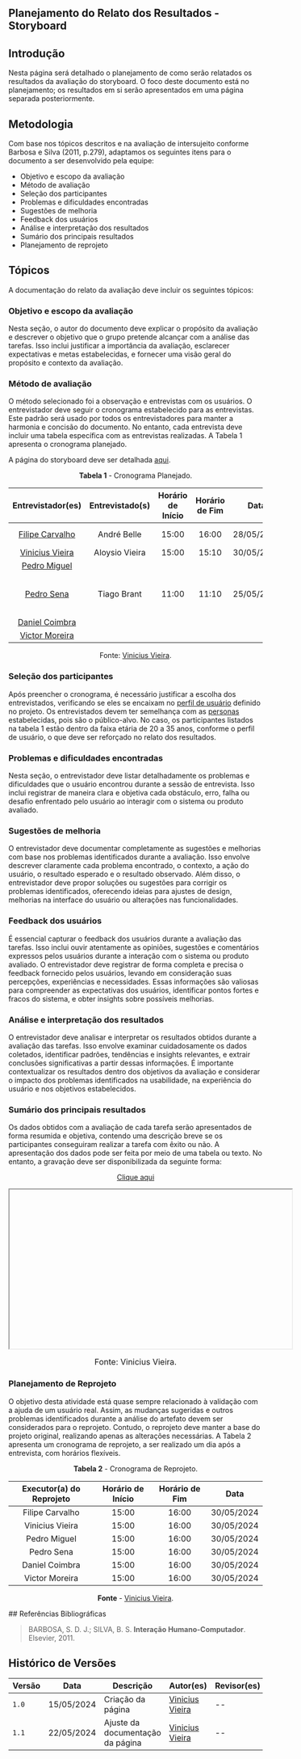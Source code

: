 ## Planejamento do Relato dos Resultados - Storyboard

## Introdução

Nesta página será detalhado o planejamento de como serão relatados os resultados da avaliação do storyboard. O foco deste documento está no planejamento; os resultados em si serão apresentados em uma página separada posteriormente.

## Metodologia

Com base nos tópicos descritos e na avaliação de intersujeito conforme Barbosa e Silva (2011, p.279), adaptamos os seguintes itens para o documento a ser desenvolvido pela equipe:

* Objetivo e escopo da avaliação
* Método de avaliação
* Seleção dos participantes
* Problemas e dificuldades encontradas
* Sugestões de melhoria
* Feedback dos usuários
* Análise e interpretação dos resultados
* Sumário dos principais resultados
* Planejamento de reprojeto

## Tópicos

A documentação do relato da avaliação deve incluir os seguintes tópicos:

### Objetivo e escopo da avaliação

Nesta seção, o autor do documento deve explicar o propósito da avaliação e descrever o objetivo que o grupo pretende alcançar com a análise das tarefas. Isso inclui justificar a importância da avaliação, esclarecer expectativas e metas estabelecidas, e fornecer uma visão geral do propósito e contexto da avaliação.

### Método de avaliação

O método selecionado foi a observação e entrevistas com os usuários. O entrevistador deve seguir o cronograma estabelecido para as entrevistas. Este padrão será usado por todos os entrevistadores para manter a harmonia e concisão do documento. No entanto, cada entrevista deve incluir uma tabela específica com as entrevistas realizadas. A Tabela 1 apresenta o cronograma planejado.

A página do storyboard deve ser detalhada [aqui](../storyboard-dad//storyboard.md).

<center>

**Tabela 1** - Cronograma Planejado.

|                   Entrevistador(es)                    | Entrevistado(s) | Horário de Início | Horário de Fim |    Data    |              Storyboard associado              |
| :----------------------------------------------------: | :-------------: | :---------------: | :------------: | :--------: | :--------------------------------------------: |
|    [Filipe Carvalho](https://github.com/filipe-002)    |   André Belle   |       15:00       |     16:00      | 28/05/2024 |               Emissão de CRLV-e                |
| [Vinicius Vieira](https://github.com/viniciusvieira00) | Aloysio Vieira  |       15:00       |     15:10      | 30/05/2024 |                                                |
|      [Pedro Miguel](https://github.com/dougAlvs)       |                 |                   |                |            |                                                |
|      [Pedro Sena](https://github.com/pedroyen21)       |   Tiago Brant   |       11:00       |     11:10      | 25/05/2024 | Solicitar Permissão Internacional para Dirigir |
|   [Daniel Coimbra](https://github.com/DanielCoimbra)   |                 |                   |                |            |                                                |
|   [Victor Moreira](https://github.com/vitu-moreira)    |                 |                   |                |            |                                                |

Fonte: [Vinicius Vieira](https://github.com/viniciusvieira00).

</center>

### Seleção dos participantes

Após preencher o cronograma, é necessário justificar a escolha dos entrevistados, verificando se eles se encaixam no [perfil de usuário](https://interacao-humano-computador.github.io/2024.1-DETRANDF/analise-requisitos/usuario/) definido no projeto. Os entrevistados devem ter semelhança com as [personas](https://interacao-humano-computador.github.io/2024.1-DETRANDF/analise-requisitos/personas/) estabelecidas, pois são o público-alvo. No caso, os participantes listados na tabela 1 estão dentro da faixa etária de 20 a 35 anos, conforme o perfil de usuário, o que deve ser reforçado no relato dos resultados.

### Problemas e dificuldades encontradas

Nesta seção, o entrevistador deve listar detalhadamente os problemas e dificuldades que o usuário encontrou durante a sessão de entrevista. Isso inclui registrar de maneira clara e objetiva cada obstáculo, erro, falha ou desafio enfrentado pelo usuário ao interagir com o sistema ou produto avaliado.

### Sugestões de melhoria

O entrevistador deve documentar completamente as sugestões e melhorias com base nos problemas identificados durante a avaliação. Isso envolve descrever claramente cada problema encontrado, o contexto, a ação do usuário, o resultado esperado e o resultado observado. Além disso, o entrevistador deve propor soluções ou sugestões para corrigir os problemas identificados, oferecendo ideias para ajustes de design, melhorias na interface do usuário ou alterações nas funcionalidades.

### Feedback dos usuários

É essencial capturar o feedback dos usuários durante a avaliação das tarefas. Isso inclui ouvir atentamente as opiniões, sugestões e comentários expressos pelos usuários durante a interação com o sistema ou produto avaliado. O entrevistador deve registrar de forma completa e precisa o feedback fornecido pelos usuários, levando em consideração suas percepções, experiências e necessidades. Essas informações são valiosas para compreender as expectativas dos usuários, identificar pontos fortes e fracos do sistema, e obter insights sobre possíveis melhorias.

### Análise e interpretação dos resultados

O entrevistador deve analisar e interpretar os resultados obtidos durante a avaliação das tarefas. Isso envolve examinar cuidadosamente os dados coletados, identificar padrões, tendências e insights relevantes, e extrair conclusões significativas a partir dessas informações. É importante contextualizar os resultados dentro dos objetivos da avaliação e considerar o impacto dos problemas identificados na usabilidade, na experiência do usuário e nos objetivos estabelecidos.

### Sumário dos principais resultados

Os dados obtidos com a avaliação de cada tarefa serão apresentados de forma resumida e objetiva, contendo uma descrição breve se os participantes conseguiram realizar a tarefa com êxito ou não. A apresentação dos dados pode ser feita por meio de uma tabela ou texto. No entanto, a gravação deve ser disponibilizada da seguinte forma:

<p style="text-align: center"><a href="" target="blanket">Clique aqui</a></p>

<p style="text-align: center"><iframe width="560" height="315" src=""></iframe></p>

<font size="3"><p style="text-align: center">Fonte: Vinicius Vieira.</p></font>

### Planejamento de Reprojeto

O objetivo desta atividade está quase sempre relacionado à validação com a ajuda de um usuário real. Assim, as mudanças sugeridas e outros problemas identificados durante a análise do artefato devem ser considerados para o reprojeto. Contudo, o reprojeto deve manter a base do projeto original, realizando apenas as alterações necessárias. A Tabela 2 apresenta um cronograma de reprojeto, a ser realizado um dia após a entrevista, com horários flexíveis.

<center>

**Tabela 2** - Cronograma de Reprojeto.

| Executor(a) do Reprojeto  | Horário de Início | Horário de Fim |    Data    |
| :----------------:  | :---------------: | :------------: | :--------: |
|    Filipe Carvalho    |       15:00       |     16:00      | 30/05/2024 |
|  Vinicius Vieira |       15:00       |     16:00      | 30/05/2024 |
|    Pedro Miguel       |       15:00       |     16:00      | 30/05/2024 |
|      Pedro Sena       |       15:00       |     16:00      | 30/05/2024 |
|   Daniel Coimbra   |       15:00       |     16:00      | 30/05/2024 |
|   Victor Moreira    |       15:00       |     16:00      | 30/05/2024 |

**Fonte** - [Vinicius Vieira](https://github.com/viniciusvieira00).

</center>
## Referências Bibliográficas

> BARBOSA, S. D. J.; SILVA, B. S. **Interação Humano-Computador**. Elsevier, 2011. 

## Histórico de Versões

| Versão | Data       | Descrição         | Autor(es)                                              | Revisor(es) |
| ------ | ---------- | ----------------- | ------------------------------------------------------ | ----------- |
| `1.0`  | 15/05/2024 | Criação da página | [Vinicius Vieira](https://github.com/viniciusvieira00) | --          |
| `1.1`  | 22/05/2024 | Ajuste da documentação da página | [Vinicius Vieira](https://github.com/viniciusvieira00) | --          |